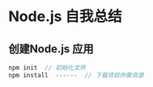 # Node.js 自我总结

## 创建Node.js 应用

```javascript
npm init  // 初始化文件
npm install  ------  // 下载项目所需资源
```

